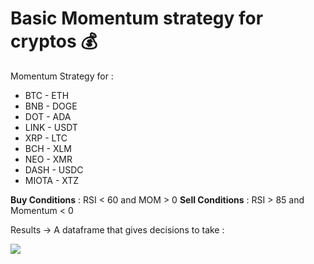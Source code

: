 # Basic Momentum strategy for cryptos 💰

Momentum Strategy for :
- BTC    - ETH
- BNB    - DOGE
- DOT    - ADA
- LINK   - USDT
- XRP    - LTC
- BCH    - XLM
- NEO    - XMR
- DASH   - USDC
- MIOTA  - XTZ

**Buy Conditions** : RSI < 60 and MOM > 0
**Sell Conditions** : RSI > 85 and Momentum < 0

Results -> A dataframe that gives decisions to take :

<img src="https://i.ibb.co/NWDRJB3/Capture.jpg"/>

